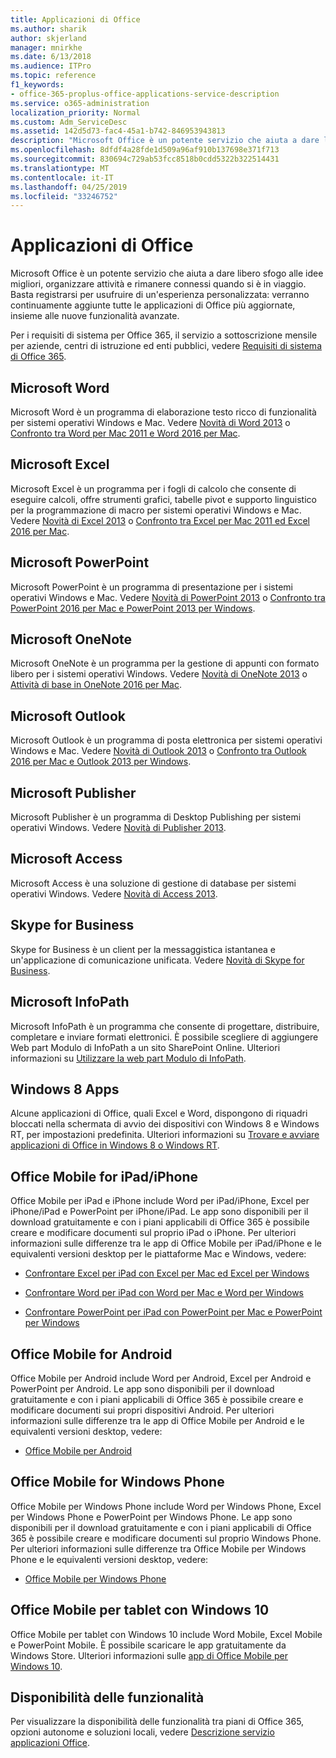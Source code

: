 ```yaml
---
title: Applicazioni di Office
ms.author: sharik
author: skjerland
manager: mnirkhe
ms.date: 6/13/2018
ms.audience: ITPro
ms.topic: reference
f1_keywords:
- office-365-proplus-office-applications-service-description
ms.service: o365-administration
localization_priority: Normal
ms.custom: Adm_ServiceDesc
ms.assetid: 142d5d73-fac4-45a1-b742-846953943813
description: "Microsoft Office è un potente servizio che aiuta a dare libero sfogo alle idee migliori, organizzare attività e rimanere connessi quando si è in viaggio. Basta registrarsi per usufruire di un'esperienza personalizzata: verranno continuamente aggiunte tutte le applicazioni di Office più aggiornate, insieme alle nuove funzionalità avanzate."
ms.openlocfilehash: 8dfdf4a28fde1d509a96af910b137698e371f713
ms.sourcegitcommit: 830694c729ab53fcc8518b0cdd5322b322514431
ms.translationtype: MT
ms.contentlocale: it-IT
ms.lasthandoff: 04/25/2019
ms.locfileid: "33246752"
---
```

# <a name="office-applications"></a>Applicazioni di Office

Microsoft Office è un potente servizio che aiuta a dare libero sfogo alle idee migliori, organizzare attività e rimanere connessi quando si è in viaggio. Basta registrarsi per usufruire di un'esperienza personalizzata: verranno continuamente aggiunte tutte le applicazioni di Office più aggiornate, insieme alle nuove funzionalità avanzate. 
  
Per i requisiti di sistema per Office 365, il servizio a sottoscrizione mensile per aziende, centri di istruzione ed enti pubblici, vedere [Requisiti di sistema di Office 365](https://products.office.com/office-system-requirements/#Office365forBEG).
  
## <a name="microsoft-word"></a>Microsoft Word
<a name="bkmk_Word"> </a>

Microsoft Word è un programma di elaborazione testo ricco di funzionalità per sistemi operativi Windows e Mac. Vedere [Novità di Word 2013](http://go.microsoft.com/fwlink/p/?LinkId=271679) o [Confronto tra Word per Mac 2011 e Word 2016 per Mac](https://support.office.com/en-us/article/Compare-Word-for-Mac-2011-with-Word-2016-for-Mac-ac41aed9-3d23-48de-8474-31515e29c48c).
  
## <a name="microsoft-excel"></a>Microsoft Excel
<a name="bkmk_Excel"> </a>

Microsoft Excel è un programma per i fogli di calcolo che consente di eseguire calcoli, offre strumenti grafici, tabelle pivot e supporto linguistico per la programmazione di macro per sistemi operativi Windows e Mac. Vedere [Novità di Excel 2013](http://go.microsoft.com/fwlink/p/?LinkId=271680) o [Confronto tra Excel per Mac 2011 ed Excel 2016 per Mac](https://support.office.com/en-us/article/Compare-Excel-for-Mac-2011-with-Excel-2016-for-Mac-602a6c30-e6a6-47c5-9e0d-b16af397427a).
  
## <a name="microsoft-powerpoint"></a>Microsoft PowerPoint
<a name="bkmk_PowerPoint"> </a>

Microsoft PowerPoint è un programma di presentazione per i sistemi operativi Windows e Mac. Vedere [Novità di PowerPoint 2013](http://go.microsoft.com/fwlink/p/?LinkId=271681) o [Confronto tra PowerPoint 2016 per Mac e PowerPoint 2013 per Windows](https://support.office.com/en-us/article/Compare-PowerPoint-2016-for-Mac-with-PowerPoint-2013-for-Windows-desktop-902a52c1-553b-422f-a317-6bd75529659c?ui=en-US&amp;rs=en-US&amp;ad=US).
  
## <a name="microsoft-onenote"></a>Microsoft OneNote
<a name="bkmk_OneNote"> </a>

Microsoft OneNote è un programma per la gestione di appunti con formato libero per i sistemi operativi Windows. Vedere [Novità di OneNote 2013](http://go.microsoft.com/fwlink/p/?LinkId=271682) o [Attività di base in OneNote 2016 per Mac](https://support.office.com/en-US/article/Basic-tasks-in-OneNote-2016-for-Mac-0206acf2-77da-42ab-a2e8-b69ae450f6a0).
  
## <a name="microsoft-outlook"></a>Microsoft Outlook
<a name="bkmk_Outlook"> </a>

Microsoft Outlook è un programma di posta elettronica per sistemi operativi Windows e Mac. Vedere [Novità di Outlook 2013](http://go.microsoft.com/fwlink/p/?LinkId=271683) o [Confronto tra Outlook 2016 per Mac e Outlook 2013 per Windows](https://support.office.com/en-us/article/Compare-Outlook-2016-for-Mac-with-Outlook-2013-for-Windows-bd54cb79-d367-4c2f-89c7-3e5d16618f87).
  
## <a name="microsoft-publisher"></a>Microsoft Publisher
<a name="bkmk_Publisher"> </a>

Microsoft Publisher è un programma di Desktop Publishing per sistemi operativi Windows. Vedere [Novità di Publisher 2013](http://go.microsoft.com/fwlink/p/?LinkId=271684).
  
## <a name="microsoft-access"></a>Microsoft Access
<a name="bkmk_Access"> </a>

Microsoft Access è una soluzione di gestione di database per sistemi operativi Windows. Vedere [Novità di Access 2013](http://go.microsoft.com/fwlink/p/?LinkId=271685).
  
## <a name="skype-for-business"></a>Skype for Business
<a name="bkmk_Lync"> </a>

Skype for Business è un client per la messaggistica istantanea e un'applicazione di comunicazione unificata. Vedere [Novità di Skype for Business](http://go.microsoft.com/fwlink/p/?LinkId=271686).
  
## <a name="microsoft-infopath"></a>Microsoft InfoPath
<a name="bkmk_InfoPath"> </a>

Microsoft InfoPath è un programma che consente di progettare, distribuire, completare e inviare formati elettronici. È possibile scegliere di aggiungere Web part Modulo di InfoPath a un sito SharePoint Online. Ulteriori informazioni su [Utilizzare la web part Modulo di InfoPath](http://go.microsoft.com/fwlink/p/?LinkId=271687).
  
## <a name="windows-8-apps"></a>Windows 8 Apps
<a name="bkmkWin8Apps"> </a>

Alcune applicazioni di Office, quali Excel e Word, dispongono di riquadri bloccati nella schermata di avvio dei dispositivi con Windows 8 e Windows RT, per impostazioni predefinita. Ulteriori informazioni su [Trovare e avviare applicazioni di Office in Windows 8 o Windows RT](http://go.microsoft.com/fwlink/p/?LinkId=271688).
  
## <a name="office-mobile-for-ipadiphone"></a>Office Mobile for iPad/iPhone
<a name="BKMK_Office_for_iPad"> </a>

Office Mobile per iPad e iPhone include Word per iPad/iPhone, Excel per iPhone/iPad e PowerPoint per iPhone/iPad. Le app sono disponibili per il download gratuitamente e con i piani applicabili di Office 365 è possibile creare e modificare documenti sul proprio iPad o iPhone. Per ulteriori informazioni sulle differenze tra le app di Office Mobile per iPad/iPhone e le equivalenti versioni desktop per le piattaforme Mac e Windows, vedere:
  
- [Confrontare Excel per iPad con Excel per Mac ed Excel per Windows](http://go.microsoft.com/fwlink/p/?LinkId=507543)
    
- [Confrontare Word per iPad con Word per Mac e Word per Windows](http://go.microsoft.com/fwlink/p/?LinkId=507544)
    
- [Confrontare PowerPoint per iPad con PowerPoint per Mac e PowerPoint per Windows](http://go.microsoft.com/fwlink/p/?LinkId=507545)
    
## <a name="office-mobile-for-android"></a>Office Mobile for Android
<a name="BKMK_Office_for_Android"> </a>

Office Mobile per Android include Word per Android, Excel per Android e PowerPoint per Android. Le app sono disponibili per il download gratuitamente e con i piani applicabili di Office 365 è possibile creare e modificare documenti sui propri dispositivi Android. Per ulteriori informazioni sulle differenze tra le app di Office Mobile per Android e le equivalenti versioni desktop, vedere:
  
- [Office Mobile per Android](https://support.office.com/en-us/article/Office-Mobile-for-Android-phones-ee598133-59d1-43c3-b47c-aac3f2d9a605?ui=en-US&amp;rs=en-US&amp;ad=US)
    
## <a name="office-mobile-for-windows-phone"></a>Office Mobile for Windows Phone
<a name="BKMK_Office_for_WindowsPhone"> </a>

Office Mobile per Windows Phone include Word per Windows Phone, Excel per Windows Phone e PowerPoint per Windows Phone. Le app sono disponibili per il download gratuitamente e con i piani applicabili di Office 365 è possibile creare e modificare documenti sul proprio Windows Phone. Per ulteriori informazioni sulle differenze tra Office Mobile per Windows Phone e le equivalenti versioni desktop, vedere:
  
- [Office Mobile per Windows Phone](https://support.office.com/en-us/article/Office-Mobile-for-Windows-Phone-011b83c4-0d5f-4ea8-bbbe-2ed0d76dc69c?ui=en-US&amp;rs=en-US&amp;ad=US)
    
## <a name="office-mobile-for-windows-10-tablets"></a>Office Mobile per tablet con Windows 10
<a name="BKMK_Office_for_WindowsPhone"> </a>

Office Mobile per tablet con Windows 10 include Word Mobile, Excel Mobile e PowerPoint Mobile. È possibile scaricare le app gratuitamente da Windows Store. Ulteriori informazioni sulle [app di Office Mobile per Windows 10](https://blogs.office.com/2015/07/29/office-mobile-apps-for-windows-10-are-here/).
  
## <a name="feature-availability"></a>Disponibilità delle funzionalità
<a name="BKMK_Office_for_WindowsPhone"> </a>

Per visualizzare la disponibilità delle funzionalità tra piani di Office 365, opzioni autonome e soluzioni locali, vedere [Descrizione servizio applicazioni Office](office-applications-service-description.md).
  

